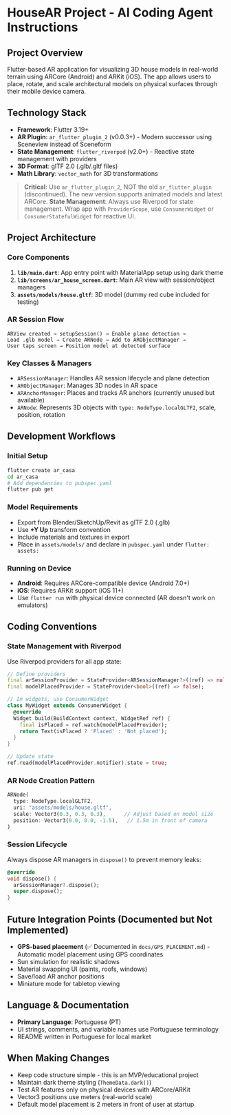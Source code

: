 # HouseAR Project - AI Coding Agent Instructions

## Project Overview
Flutter-based AR application for visualizing 3D house models in real-world terrain using ARCore (Android) and ARKit (iOS). The app allows users to place, rotate, and scale architectural models on physical surfaces through their mobile device camera.

## Technology Stack
- **Framework**: Flutter 3.19+
- **AR Plugin**: `ar_flutter_plugin_2` (v0.0.3+) - Modern successor using Sceneview instead of Sceneform
- **State Management**: `flutter_riverpod` (v2.0+) - Reactive state management with providers
- **3D Format**: glTF 2.0 (.glb/.gltf files)
- **Math Library**: `vector_math` for 3D transformations

> **Critical**: Use `ar_flutter_plugin_2`, NOT the old `ar_flutter_plugin` (discontinued). The new version supports animated models and latest ARCore.
> **State Management**: Always use Riverpod for state management. Wrap app with `ProviderScope`, use `ConsumerWidget` or `ConsumerStatefulWidget` for reactive UI.

## Project Architecture

### Core Components
1. **`lib/main.dart`**: App entry point with MaterialApp setup using dark theme
2. **`lib/screens/ar_house_screen.dart`**: Main AR view with session/object managers
3. **`assets/models/house.gltf`**: 3D model (dummy red cube included for testing)

### AR Session Flow
```
ARView created → setupSession() → Enable plane detection → 
Load .glb model → Create ARNode → Add to ARObjectManager → 
User taps screen → Position model at detected surface
```

### Key Classes & Managers
- `ARSessionManager`: Handles AR session lifecycle and plane detection
- `ARObjectManager`: Manages 3D nodes in AR space
- `ARAnchorManager`: Places and tracks AR anchors (currently unused but available)
- `ARNode`: Represents 3D objects with `type: NodeType.localGLTF2`, scale, position, rotation

## Development Workflows

### Initial Setup
```bash
flutter create ar_casa
cd ar_casa
# Add dependencies to pubspec.yaml
flutter pub get
```

### Model Requirements
- Export from Blender/SketchUp/Revit as glTF 2.0 (.glb)
- Use **+Y Up** transform convention
- Include materials and textures in export
- Place in `assets/models/` and declare in `pubspec.yaml` under `flutter: assets:`

### Running on Device
- **Android**: Requires ARCore-compatible device (Android 7.0+)
- **iOS**: Requires ARKit support (iOS 11+)
- Use `flutter run` with physical device connected (AR doesn't work on emulators)

## Coding Conventions

### State Management with Riverpod
Use Riverpod providers for all app state:
```dart
// Define providers
final arSessionProvider = StateProvider<ARSessionManager?>((ref) => null);
final modelPlacedProvider = StateProvider<bool>((ref) => false);

// In widgets, use ConsumerWidget
class MyWidget extends ConsumerWidget {
  @override
  Widget build(BuildContext context, WidgetRef ref) {
    final isPlaced = ref.watch(modelPlacedProvider);
    return Text(isPlaced ? 'Placed' : 'Not placed');
  }
}

// Update state
ref.read(modelPlacedProvider.notifier).state = true;
```

### AR Node Creation Pattern
```dart
ARNode(
  type: NodeType.localGLTF2,
  uri: "assets/models/house.gltf",
  scale: Vector3(0.3, 0.3, 0.3),      // Adjust based on model size
  position: Vector3(0.0, 0.0, -1.5),   // 1.5m in front of camera
)
```

### Session Lifecycle
Always dispose AR managers in `dispose()` to prevent memory leaks:
```dart
@override
void dispose() {
  arSessionManager?.dispose();
  super.dispose();
}
```

## Future Integration Points (Documented but Not Implemented)
- **GPS-based placement** (✅ Documented in `docs/GPS_PLACEMENT.md`) - Automatic model placement using GPS coordinates
- Sun simulation for realistic shadows
- Material swapping UI (paints, roofs, windows)
- Save/load AR anchor positions
- Miniature mode for tabletop viewing

## Language & Documentation
- **Primary Language**: Portuguese (PT)
- UI strings, comments, and variable names use Portuguese terminology
- README written in Portuguese for local market

## When Making Changes
- Keep code structure simple - this is an MVP/educational project
- Maintain dark theme styling (`ThemeData.dark()`)
- Test AR features only on physical devices with ARCore/ARKit
- Vector3 positions use meters (real-world scale)
- Default model placement is 2 meters in front of user at startup
